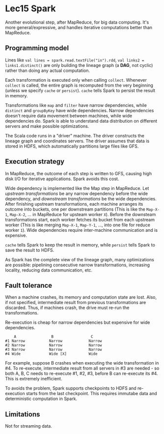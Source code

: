 # Lec15 Spark

Another evolutional step, after MapReduce, for big data computing. It's more general/expressive, and handles iterative computations better than MapReduce.



## Programming model

Lines like `val lines = spark.read.textFile("in").rdd`, `val links2 = links1.distinct()` are only building the lineage graph (a **DAG**, not cyclic) rather than doing any actual computation.

Each transformation is executed only when calling `collect`. Whenever `collect` is called, the entire graph is recomputed from the very beginning (unless we specify `cache` or `persist`). `cache` tells Spark to persist the result in memory. 

Transformations like `map` and `filter` have narrow dependencies, while `distinct` and `groupByKey` have wide dependencies. Narrow dependencies doesn't require data movement between machines, while wide dependencies do. Spark is able to understand data distribution on different servers and make possible optimizations. 

The Scala code runs in a "driver" machine. The driver constructs the lineage graph and coordinates servers. The driver assumes that data is stored in HDFS, which automatically partitions large files like GFS. 



## Execution strategy

In MapReduce, the outcome of each step is written to GFS, causing high disk I/O for iterative applications. Spark avoids this cost. 

Wide dependency is implemented like the Map step in MapReduce. Let *upstream transformations* be any narrow dependency before the wide dependency, and *downstream transformations* be the wide dependencies. After finishing upstream transformations, each machine arranges its outcome into buckets, one per downstream partitions (This is like the `Map-X-1`, `Map-X-2`, ... in MapReduce for upsteam worker `X`). Before the downsteam transformations start, each worker fetches its bucket from each upstream worker (This is like merging `Map-X-1`, `Map-Y-1`, ..., into one file for  reduce worker `1`). Wide dependencies require inter-machine communication and is expensive. 

`cache` tells Spark to keep the result in memory, while `persist` tells Spark to save the result to HDFS. 

As Spark has the complete view of the lineage graph, many optimizations are possible: pipelining consecutive narrow transformations, increasing locality, reducing data communication, etc. 



## Fault tolerance

When a machine crashes, its memory and computation state are lost. Also, if not specified, intermediate result from previous transformations are discarded. Thus, if machines crash, the drive must re-run the transformations. 

Re-execution is cheap for narrow dependencies but expensive for wide dependencies. 

```
    A                B                 C
#1 Narrow           Narrow            Narrow
#2 Narrow           Narrow            Narrow
#3 Narrow           Narrow            Narrow
#4 Wide             Wide [X]          Wide
```

For example, suppose B crashes when executing the wide transformation in #4. To re-execute, intermediate result from all servers in #3 are needed - so both A, B, C needs to re-execute #1, #2, #3, before B can re-execute its #4. This is extremely inefficient. 

To avoids the problem, Spark supports checkpoints to HDFS and re-execution starts from the last checkpoint. This requires immutabe data and deterministic computation in Spark. 



## Limitations

Not for streaming data.